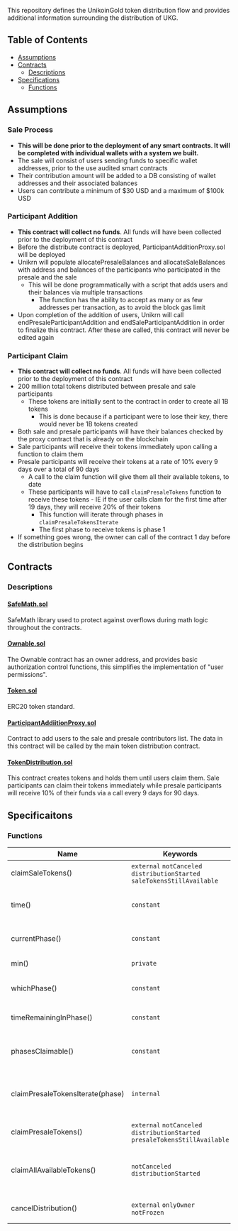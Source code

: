 This repository defines the UnikoinGold token distribution flow and provides additional information surrounding the
distribution of UKG. 

## Table of Contents

* [Assumptions](#assumptions)
* [Contracts](#contracts)
    * [Descriptions](#descriptions)
* [Specifications](#specifications)
    * [Functions](#functions)


## Assumptions

### Sale Process
- **This will be done prior to the deployment of any smart contracts. It will be completed with individual wallets with
a system we built.**
- The sale will consist of users sending funds to specific wallet addresses, prior to the use audited smart contracts
- Their contribution amount will be added to a DB consisting of wallet addresses and their associated balances
- Users can contribute a minimum of $30 USD and a maximum of $100k USD

### Participant Addition
- **This contract will collect no funds**. All funds will have been collected prior to the deployment of this contract
- Before the distribute contract is deployed, ParticipantAdditionProxy.sol will be deployed
- Unikrn will populate allocatePresaleBalances and allocateSaleBalances with address and balances of the 
participants who participated in the presale and the sale
    - This will be done programmatically with a script that adds users and their balances via multiple transactions
        - The function has the ability to accept as many or as few addresses per transaction, as to avoid the block
        gas limit
- Upon completion of the addition of users, Unikrn will call endPresaleParticipantAddition and endSaleParticipantAddition
in order to finalize this contract. After these are called, this contract will never be edited again

### Participant Claim 
- **This contract will collect no funds**. All funds will have been collected prior to the deployment of this contract
- 200 million total tokens distributed between presale and sale participants
    - These tokens are initially sent to the contract in order to create all 1B tokens
        - This is done because if a participant were to lose their key, there would never be 1B tokens created
- Both sale and presale participants will have their balances checked by the proxy contract that is already on the
blockchain
- Sale participants will receive their tokens immediately upon calling a function to claim them
- Presale participants will receive their tokens at a rate of 10% every 9 days over a total of 90 days
    - A call to the claim function will give them all their available tokens, to date
    - These participants will have to call `claimPresaleTokens` function to receive these tokens
            - IE if the user calls clam for the first time after 19 days, they will receive 20% of their tokens
        - This function will iterate through phases in `claimPresaleTokensIterate` 
        - The first phase to receive tokens is phase 1
- If something goes wrong, the owner can call of the contract 1 day before the distribution begins

## Contracts

### Descriptions

#### [SafeMath.sol](https://github.com/CoinCircle/ukg-distrbution/blob/master/contracts/SafeMath.sol)
SafeMath library used to protect against overflows during math logic throughout the contracts.

#### [Ownable.sol](https://github.com/CoinCircle/ukg-distrbution/blob/master/contracts/Ownable.sol)
The Ownable contract has an owner address, and provides basic authorization control functions, this simplifies the 
implementation of "user permissions".

#### [Token.sol](https://github.com/CoinCircle/ukg-distrbution/blob/master/contracts/Token.sol)
ERC20 token standard.

#### [ParticipantAddiitionProxy.sol](https://github.com/CoinCircle/ukg-distrbution/blob/master/contracts/ParticipantAdditionProxy.sol)
Contract to add users to the sale and presale contributors list. The data in this contract will be called by the main
token distribution contract.

#### [TokenDistribution.sol](https://github.com/CoinCircle/ukg-distrbution/blob/master/contracts/TokenDistribution.sol)
This contract creates tokens and holds them until users claim them. Sale participants can claim their tokens immediately
while presale participants will receive 10% of their funds via a call every 9 days for 90 days.

## Specificaitons


### Functions
Name | Keywords | Description
--- | --- | ---
claimSaleTokens() | `external` `notCanceled` `distributionStarted` `saleTokensStillAvailable` | Distributes tokens to sale participants.
time() | `constant` | Returns the block.timstamp. Necessary for testing.
currentPhase() | `constant` | Returns the current phase number that the distribution is on.
min() | `private` | Returns the mininum of two numbers.
whichPhase() | `constant` | Calculates the phase number that the distribution is on.
timeRemainingInPhase() | `constant` | Returns the time remaining in the current phase
phasesClaimable() | `constant` | Returns the number of phases a participant has available to claim
claimPresaleTokensIterate(phase) | `internal` | Internal function that gets looped through based on when presale user calls claimPresaleTokens().
claimPresaleTokens() | `external` `notCanceled` `distributionStarted` `presaleTokensStillAvailable` | User calls this function to claim their presale tokens.
claimAllAvailableTokens() | `notCanceled` `distributionStarted` | Function to call that allows user to claim both sale and presale tokens available at the current time
cancelDistribution() | `external` `onlyOwner` `notFrozen` | Cancels distribution if a false parameter is entered.
